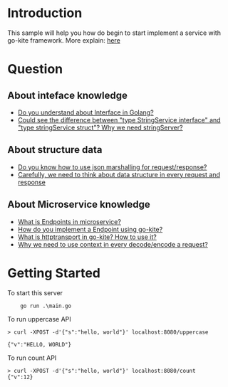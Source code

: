 # Introduction
This sample will help you how do begin to start implement a service with go-kite framework.
More explain: [here](https://gokit.io/examples/stringsvc.html#first-principles)

# Question
## About inteface knowledge
* [Do you understand about Interface in Golang?](https://github.com/huavanthong/MasterGolang/tree/main/01_GettingStarted)
* [Could see the difference between "type StringService interface" and "type stringService struct"? Why we need stringServer?]()

## About structure data 
* [Do you know how to use json marshalling for request/response?]()
* [Carefully, we need to think about data structure in every request and response]()
## About Microservice knowledge
* [What is Endpoints in microservice?]()
* [How do you implement a Endpoint using go-kite?]()
* [What is httptransport in go-kite? How to use it?]()
* [Why we need to use context in every decode/encode a request?]()


# Getting Started
To start this server
```
    go run .\main.go
```

To run uppercase API
```
> curl -XPOST -d'{"s":"hello, world"}' localhost:8080/uppercase

{"v":"HELLO, WORLD"}
```

To run count API
```
> curl -XPOST -d'{"s":"hello, world"}' localhost:8080/count
{"v":12}
```

